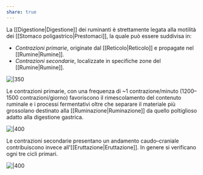 ```yaml
---
share: true
---
```

La [[Digestione|Digestione]] dei ruminanti è strettamente legata alla motilità dei [[Stomaco poligastrico|Prestomaci]], la quale può essere suddivisa in:
- *Contrazioni primarie*, originate dal [[Reticolo|Reticolo]] e propagate nel [[Rumine|Rumine]].
- *Contrazioni secondarie*, localizzate in specifiche zone del [[Rumine|Rumine]].

![|350](c762f189f161165d3dd60b0b1137f783_MD5%201.png)


Le contrazioni primarie, con una frequenza di ~1 contrazione/minuto (1200–1500 contrazioni/giorno) favoriscono il rimescolamento del contenuto ruminale e i processi fermentativi oltre che separare il materiale più grossolano destinato alla [[Ruminazione|Ruminazione]] da quello poltiglioso adatto alla digestione gastrica.

![|400](ff58504e5a6597f2e0c63604bcc9b175_MD5%201.png)

Le contrazioni secondarie presentano un andamento caudo–craniale contribuiscono invece all’[[Eruttazione|Eruttazione]]. In genere si verificano ogni tre cicli primari.

![|400](141216ed974efbae0cc57a530c629ace_MD5%201.png)